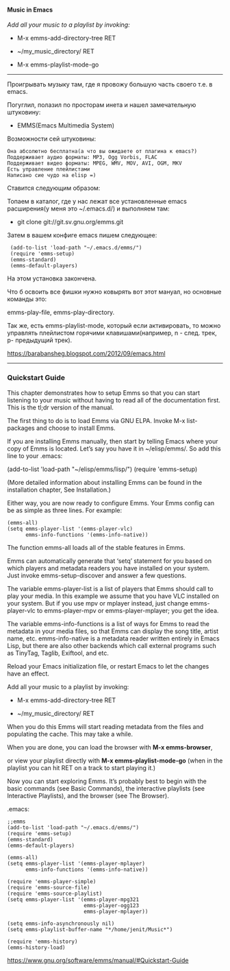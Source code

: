 #### Music in Emacs

*Add all your music to a playlist by invoking:*

- M-x emms-add-directory-tree RET

- ~/my_music_directory/ RET

- M-x emms-playlist-mode-go

---

Проигрывать музыку там, где я провожу большую часть своего т.е. в emacs.

Погуглил, полазил по просторам инета и нашел замечательную штуковину:

- EMMS(Emacs Multimedia System)


Возможности сей штуковины:

    Она абсолютно бесплатна(а что вы ожидаете от плагина к emacs?)
    Поддерживает аудио форматы: MP3, Ogg Vorbis, FLAC
    Поддерживает видео форматы: MPEG, WMV, MOV, AVI, OGM, MKV
    Есть управление плейлистами
    Написано сие чудо на elisp =)

Ставится следующим образом:

Топаем в каталог, где у нас лежат все установленные emacs расширения(у меня это ~/.emacs.d/) и выполняем там:

- git clone git://git.sv.gnu.org/emms.git

Затем в вашем конфиге emacs пишем следующее:
```
 (add-to-list 'load-path "~/.emacs.d/emms/")
 (require 'emms-setup)
 (emms-standard)
 (emms-default-players)
```
На этом установка закончена.

Что б освоить все фишки нужно ковырять вот этот мануал, но основные команды это:

emms-play-file, emms-play-directory.

Так же, есть emms-playlist-mode, который если активировать, то можно управлять плейлистом горячими клавишами(например, n - след. трек, p- предыдущий трек).

https://barabansheg.blogspot.com/2012/09/emacs.html

---

### Quickstart Guide

This chapter demonstrates how to setup Emms so that you can start listening to your music without having to read all of the documentation first. This is the tl;dr version of the manual.

The first thing to do is to load Emms via GNU ELPA. Invoke M-x list-packages and choose to install Emms.

If you are installing Emms manually, then start by telling Emacs where your copy of Emms is located. Let’s say you have it in ~/elisp/emms/. So add this line to your .emacs:

(add-to-list 'load-path "~/elisp/emms/lisp/")
(require 'emms-setup)

(More detailed information about installing Emms can be found in the installation chapter, See Installation.)

Either way, you are now ready to configure Emms. Your Emms config can be as simple as three lines. For example:
```
(emms-all)
(setq emms-player-list '(emms-player-vlc)
      emms-info-functions '(emms-info-native))
```
The function emms-all loads all of the stable features in Emms.

Emms can automatically generate that ‘setq’ statement for you based on which players and metadata readers you have installed on your system. Just invoke emms-setup-discover and answer a few questions.

The variable emms-player-list is a list of players that Emms should call to play your media. In this example we assume that you have VLC installed on your system. But if you use mpv or mplayer instead, just change emms-player-vlc to emms-player-mpv or emms-player-mplayer; you get the idea.

The variable emms-info-functions is a list of ways for Emms to read the metadata in your media files, so that Emms can display the song title, artist name, etc. emms-info-native is a metadata reader written entirely in Emacs Lisp, but there are also other backends which call external programs such as TinyTag, Taglib, Exiftool, and etc.

Reload your Emacs initialization file, or restart Emacs to let the changes have an effect.

Add all your music to a playlist by invoking:

- M-x emms-add-directory-tree RET

- ~/my_music_directory/ RET

When you do this Emms will start reading metadata from the files and populating the cache. This may take a while.

When you are done, you can load the browser with **M-x emms-browser**,

or view your playlist directly with **M-x emms-playlist-mode-go** (when in the playlist you can hit RET on a track to start playing it.)

Now you can start exploring Emms. It’s probably best to begin with the basic commands (see Basic Commands), the interactive playlists (see Interactive Playlists), and the browser (see The Browser).

.emacs:

```
;;emms
(add-to-list 'load-path "~/.emacs.d/emms/")
(require 'emms-setup)
(emms-standard)
(emms-default-players)

(emms-all)
(setq emms-player-list '(emms-player-mplayer)
      emms-info-functions '(emms-info-native))

(require 'emms-player-simple)
(require 'emms-source-file)
(require 'emms-source-playlist)
(setq emms-player-list '(emms-player-mpg321
                         emms-player-ogg123
                         emms-player-mplayer))

(setq emms-info-asynchronously nil)
(setq emms-playlist-buffer-name "*/home/jenit/Music*")

(require 'emms-history)
(emms-history-load)
```


https://www.gnu.org/software/emms/manual/#Quickstart-Guide
